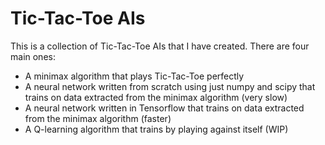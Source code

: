 # Tic-Tac-Toe AIs

This is a collection of Tic-Tac-Toe AIs that I have created.  There are four main ones:

- A minimax algorithm that plays Tic-Tac-Toe perfectly
- A neural network written from scratch using just numpy and scipy that trains on data extracted from the minimax algorithm (very slow)
- A neural network written in Tensorflow that trains on data extracted from the minimax algorithm (faster)
- A Q-learning algorithm that trains by playing against itself (WIP)
